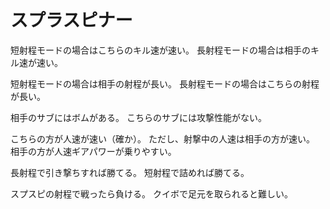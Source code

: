 
# スプラスピナー

短射程モードの場合はこちらのキル速が速い。
長射程モードの場合は相手のキル速が速い。

短射程モードの場合は相手の射程が長い。
長射程モードの場合はこちらの射程が長い。

相手のサブにはボムがある。
こちらのサブには攻撃性能がない。

こちらの方が人速が速い（確か）。
ただし、射撃中の人速は相手の方が速い。
相手の方が人速ギアパワーが乗りやすい。

長射程で引き撃ちすれば勝てる。
短射程で詰めれば勝てる。

スプスピの射程で戦ったら負ける。
クイボで足元を取られると難しい。

